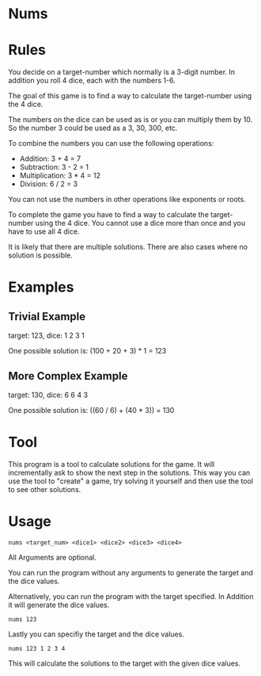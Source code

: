 # Nums

# Rules

You decide on a target-number which normally is a 3-digit number.
In addition you roll 4 dice, each with the numbers 1-6.

The goal of this game is to find a way to calculate the target-number using the 4 dice.

The numbers on the dice can be used as is or you can multiply them by 10.
So the number 3 could be used as a 3, 30, 300, etc.

To combine the numbers you can use the following operations:
- Addition: 3 + 4 = 7
- Subtraction: 3 - 2 = 1
- Multiplication: 3 * 4 = 12
- Division: 6 / 2 = 3

You can not use the numbers in other operations like exponents or roots.

To complete the game you have to find a way to calculate the target-number using the 4 dice.
You cannot use a dice more than once and you have to use all 4 dice.

It is likely that there are multiple solutions. There are also cases where no solution is possible.


# Examples

## Trivial Example

target: 123, dice: 1 2 3 1

One possible solution is: (100 + 20 + 3) * 1 = 123

## More Complex Example

target: 130, dice: 6 6 4 3

One possible solution is: ((60 / 6) + (40 * 3)) = 130

# Tool

This program is a tool to calculate solutions for the game.
It will incrementally ask to show the next step in the solutions.
This way you can use the tool to "create" a game, try solving it yourself and then use the tool to see other solutions.

# Usage

```console 
nums <target_num> <dice1> <dice2> <dice3> <dice4>
```

All Arguments are optional.

You can run the program without any arguments to generate the target and the dice values.

Alternatively, you can run the program with the target specified.
In Addition it will generate the dice values.

```console
nums 123
```

Lastly you can specifiy the target and the dice values.

```console
nums 123 1 2 3 4
```

This will calculate the solutions to the target with the given dice values.
